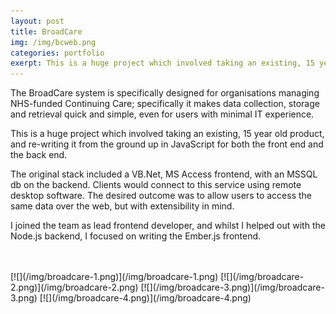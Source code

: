 ```yaml
---
layout: post
title: BroadCare
img: /img/bcweb.png
categories: portfolio
exerpt: This is a huge project which involved taking an existing, 15 year old product, and re-writing it from the ground up in JavaScript for both the front end and the back end.
---
```


The BroadCare system is specifically designed for organisations managing NHS-funded Continuing Care; specifically it makes data collection, storage and retrieval quick and simple, even for users with minimal IT experience.

This is a huge project which involved taking an existing, 15 year old product, and re-writing it from the ground up in JavaScript for both the front end and the back end.

The original stack included a VB.Net, MS Access frontend, with an MSSQL db on the backend. Clients would connect to this service using remote desktop software. The desired outcome was to allow users to access the same data over the web, but with extensibility in mind.

I joined the team as lead frontend developer, and whilst I helped out with the Node.js backend, I focused on writing the Ember.js frontend.

<br>
<br>
[![](/img/broadcare-1.png)](/img/broadcare-1.png)
[![](/img/broadcare-2.png)](/img/broadcare-2.png)
[![](/img/broadcare-3.png)](/img/broadcare-3.png)
[![](/img/broadcare-4.png)](/img/broadcare-4.png)
